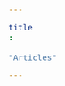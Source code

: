 ```yaml
---
title: "Articles"
---
```


<div id="postings"></div>

<script>
    function add_posting(url, image, title, des)
    {
        let main = document.getElementById('postings');

        let obj = document.createElement('a');
        obj.setAttribute('class', 'posting');
        let url_ = "https://giana-blog.netlify.app/" + url + "/";
        obj.setAttribute('href', url_);

        let div = document.createElement('div');
        let preimage = document.createElement('img');
        preimage.setAttribute('class', 'preimg');
        preimage.setAttribute('src', "https://giana-blog.netlify.app/assets/"+image);
        obj.appendChild(preimage);

        div.setAttribute('class', 'post-body');
        let h1 = document.createElement('h1');
        h1.setAttribute('class', "post-title");
        h1.innerText = title;
        div.appendChild(h1);

        let span = document.createElement('span');
        span.innerText = des;
        div.appendChild(span);
        obj.appendChild(div);
        main.appendChild(obj);
    }

    add_posting('Why-I-decided-to-start-my-career-early' , 'interview.jpg', 'Why I decided to start my career early', 
    'This post contains content about why I chose to plan my career right after I graduate university. In process, I made my own standard in hiring process.');
    add_posting('nightmare-of-human-resource-management-developers', "manpower.jpg", "Nightmare of human resource managements - developers",
    "I thoughfully lookback my old friend's saying, why you developer guys keep quiting own job, even company providing various merits to you out of their ass. What developer ultimately wants? I disolved my thought in this post.")
    add_posting('Why-I-chose-to-be-a-backend-developer', "select.jpeg", "Why I chose to be backend developer",
    "Before I jump to job market, I organized my story of my journey to decide to be a backend developer.")
    add_posting('How-end-users-dealing-with-fintech', "customer.jpg", "How end users dealing with fintech",
    "Based on customer's sight, I tore apart how fintech leading market in my words.")
</script>
    


<style>
    .post-body
    {
        display:grid;
        place-items: center normal;
        padding: 2vw 0vw;
    }
    .posting
    {
        display: flex;
        justify-content: flex-start;
        margin: 4.5vw 5vw;
    }
    .preimg
    {
        display: inline-block;
        width: 16vw;
        height: 16vw;
        border-radius: 10px;
        margin: 0em 0em;
        margin-right: 3vw;
        vertical-align: middle;
    }
    span
    {
        display: block;
        font-size: 1.5vw;
    }
    h1
    {
        font-size: 2.5vw;
        margin-top:0em;
    }
</style>

